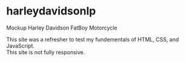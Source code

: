 # harleydavidsonlp
Mockup Harley Davidson FatBoy Motorcycle

This site was a refresher to test my fundementals of HTML, CSS, and JavaScript.  
This site is not fully responsive.
